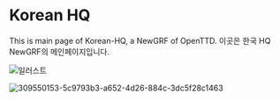 # Korean HQ
This is main page of Korean-HQ, a NewGRF of OpenTTD. 이곳은 한국 HQ NewGRF의 메인페이지입니다.

![일러스트](https://github.com/user-attachments/assets/88d0ae73-dfe9-47c7-97d2-43bc46e02fdd)

![309550153-5c9793b3-a652-4d26-884c-3dc5f28c1463](https://github.com/user-attachments/assets/aa99e188-5517-4888-9498-240ad50db22c)
